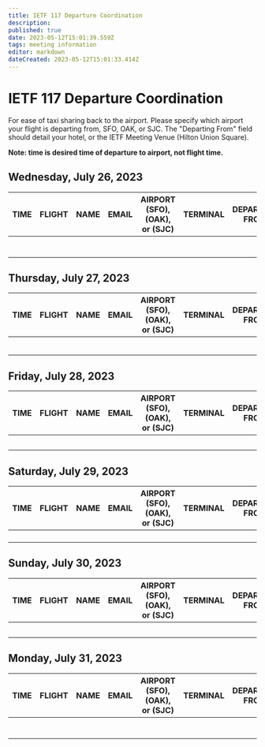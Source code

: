 ```yaml
---
title: IETF 117 Departure Coordination
description: 
published: true
date: 2023-05-12T15:01:39.559Z
tags: meeting information
editor: markdown
dateCreated: 2023-05-12T15:01:33.414Z
---
```


# IETF 117 Departure Coordination

For ease of taxi sharing back to the airport. Please specify which airport your flight is departing from, SFO, OAK, or SJC. The "Departing From" field should detail your hotel, or the IETF Meeting Venue (Hilton Union Square).

**Note: time is desired time of departure to airport, not flight time.** 

## Wednesday, July 26, 2023

| TIME  |  FLIGHT | NAME  | EMAIL  | AIRPORT (SFO), (OAK), or (SJC)  | TERMINAL  |  DEPARTING FROM |
|---|---|---|---|---|---|---|
|   |   |   |   |   |   |   |
|   |   |   |   |   |   |   |
|   |   |   |   |   |   |   |
|   |   |   |   |   |   |   |
|   |   |   |   |   |   |   |
|   |   |   |   |   |   |   |
|   |   |   |   |   |   |   |


## Thursday, July 27, 2023

| TIME  |  FLIGHT | NAME  | EMAIL  | AIRPORT (SFO), (OAK), or (SJC)    | TERMINAL  |  DEPARTING FROM |
|-|---|---|---|---|---|---|
|   |   |   |   |   |   |   |
|   |   |   |   |   |   |   |
|   |   |   |   |   |   |   |
|   |   |   |   |   |   |   |
|   |   |   |   |   |   |   |
|   |   |   |   |   |   |   |


## Friday, July 28, 2023

| TIME  |  FLIGHT | NAME  | EMAIL  | AIRPORT (SFO), (OAK), or (SJC)   | TERMINAL  |  DEPARTING FROM |
|---|---|---|---|---|---|---|
|   |   |   |   |   |   |   |
|   |   |   |   |   |   |   |
|   |   |   |   |   |   |   |
|   |   |   |   |   |   |   |
|   |   |   |   |   |   |   |

## Saturday, July 29, 2023

| TIME  |  FLIGHT | NAME  | EMAIL  | AIRPORT (SFO), (OAK), or (SJC)   | TERMINAL  |  DEPARTING FROM |
|---|---|---|---|---|---|---|
|   |   |   |   |   |   |   |
|   |   |   |   |   |   |   |
|   |   |   |   |   |   |   |
|   |   |   |   |   |   |   |

## Sunday, July 30, 2023

| TIME  |  FLIGHT | NAME  | EMAIL  | AIRPORT (SFO), (OAK), or (SJC)   | TERMINAL  |  DEPARTING FROM |
|---|---|---|---|---|---|---|
|   |   |   |   |   |   |   |
|   |   |   |   |   |   |   |
|   |   |   |   |   |   |   |
|   |   |   |   |   |   |   |
|   |   |   |   |   |   |   |


## Monday, July 31, 2023

| TIME  |  FLIGHT | NAME  | EMAIL  | AIRPORT (SFO), (OAK), or (SJC)   | TERMINAL  |  DEPARTING FROM |
|---|---|---|---|---|---|---|
|   |   |   |   |   |   |   |
|   |   |   |   |   |   |   |
|   |   |   |   |   |   |   |
|   |   |   |   |   |   |   |
|   |   |   |   |   |   |   |
|   |   |   |   |   |   |   |
|   |   |   |   |   |   |   |